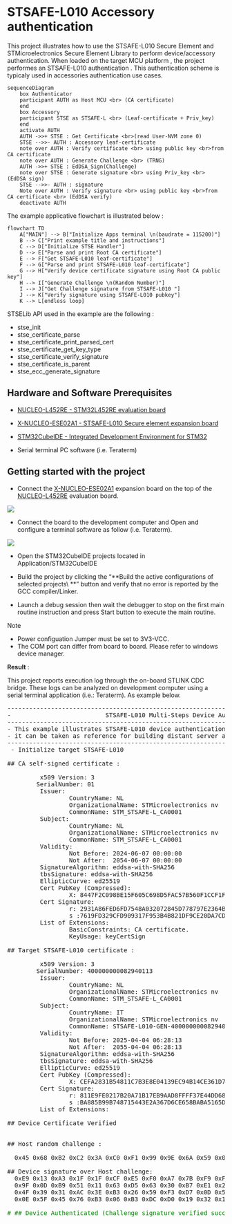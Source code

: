 # STSAFE-L010 Accessory authentication

This project illustrates how to use the STSAFE-L010 Secure Element and STMicroelectronics Secure Element Library to perform device/accessory authentication.
When loaded on the target MCU platform , the project performes an STSAFE-L010 authentication . This authentication scheme is typicaly used in accessories authentication use cases.

```mermaid
sequenceDiagram
    box Authenticator
    participant AUTH as Host MCU <br> (CA certificate)
    end
    box Accessory
    participant STSE as STSAFE-L <br> (Leaf-certificate + Priv_key)
    end
    activate AUTH
    AUTH ->>+ STSE : Get Certificate <br>(read User-NVM zone 0)
    STSE -->>- AUTH : Accessory leaf-certificate
    note over AUTH : Verify certificate <br> using public key <br>from CA certificate
    note over AUTH : Generate Challenge <br> (TRNG)
    AUTH ->>+ STSE : EdDSA_Sign(Challenge)
    note over STSE : Generate signature <br> using Priv_key <br> (EdDSA sign)
    STSE -->>- AUTH : signature
    Note over AUTH : Verify signature <br> using public key <br>from CA certificate <br> (EdDSA verify)
    deactivate AUTH
```

The example applicative flowchart is illustrated below :

```mermaid
flowchart TD
    A["MAIN"] --> B["Initialize Apps terminal \n(baudrate = 115200)"]
    B --> C["Print example title and instructions"]
    C --> D["Initialize STSE Handler"]
    D --> E["Parse and print Root CA certificate"]
    E --> F["Get STSAFE-L010 leaf-certificate"]
    F --> G["Parse and print STSAFE-L010 leaf-certificate"]
    G --> H["Verify device certificate signature using Root CA public key"]
    H --> I["Generate Challenge \n(Random Number)"]
    I --> J["Get Challenge signature from STSAFE-L010 "]
    J --> K["Verify signature using STSAFE-L010 pubkey"]
    K --> L[endless loop]
```

STSELib API used in the example are the following :

- stse_init
- stse_certificate_parse
- stse_certificate_print_parsed_cert
- stse_certificate_get_key_type
- stse_certificate_verify_signature
- stse_certificate_is_parent
- stse_ecc_generate_signature

## Hardware and Software Prerequisites

- [NUCLEO-L452RE - STM32L452RE evaluation board](https://www.st.com/en/evaluation-tools/nucleo-l452re.html)

- [X-NUCLEO-ESE02A1 - STSAFE-L010 Secure element expansion board](https://www.st.com/en/ecosystems/x-nucleo-ese02a1.html)

- [STM32CubeIDE - Integrated Development Environment for STM32](https://www.st.com/en/development-tools/stm32cubeide.html)

- Serial terminal PC software  (i.e. Teraterm)

## Getting started with the project

- Connect the [X-NUCLEO-ESE02A1](https://www.st.com/en/ecosystems/x-nucleo-ese02a1.html) expansion board on the top of the [NUCLEO-L452RE](https://www.st.com/en/evaluation-tools/nucleo-l452re.html) evaluation board.

![](./Pictures/X-NUCLEO_eval_kit.png)

- Connect the board to the development computer and Open and configure a terminal software as follow (i.e. Teraterm).

![](./Pictures/teraterm_config.png)

- Open the STM32CubeIDE projects located in Application/STM32CubeIDE

- Build the project by clicking the “**Build the active configurations of selected projects\ **” button and verify that no error is reported by the GCC compiler/Linker.

- Launch a debug session then wait the debugger to stop on the first main routine instruction and press Start button to execute the main routine.

> [!NOTE]
> - Power configuation Jumper must be set to 3V3-VCC.
> - The COM port can differ from board to board. Please refer to windows device manager.

<b>Result</b> :

This project reports execution log through the on-board STLINK CDC bridge.
These logs can be analyzed on development computer using a serial terminal application (i.e.: Teraterm).
As example below.

<pre>
----------------------------------------------------------------------------------------------------------------
-                          STSAFE-L010 Multi-Steps Device Authentication Example                               -
----------------------------------------------------------------------------------------------------------------
- This example illustrates STSAFE-L010 device authentication process using Multi-Step approach.                -
- it can be taken as reference for building distant server authentication use cases.                           -
----------------------------------------------------------------------------------------------------------------
 - Initialize target STSAFE-L010

## CA self-signed certificate :

         x509 Version: 3
        SerialNumber: 01
         Issuer:
                 CountryName: NL
                 OrganizationalName: STMicroelectronics nv
                 CommonName: STM_STSAFE-L_CA0001
         Subject:
                 CountryName: NL
                 OrganizationalName: STMicroelectronics nv
                 CommonName: STM_STSAFE-L_CA0001
         Validity:
                 Not Before: 2024-06-07 00:00:00
                 Not After:  2054-06-07 00:00:00
         SignatureAlgorithm: eddsa-with-SHA256
         tbsSignature: eddsa-with-SHA256
         EllipticCurve: ed25519
         Cert PubKey (Compressed):
                 X: 8447F2C098BE15F605C698D5FAC57B560F1CCF1F379FE988AA2FEAA293B5DED1
         Cert Signature:
                 r: 2931A86FED6FD7548A032072845D778797E2364B5265EAC1BF7B393605755B5D
                 s :7619FD329CFD909317F953B4B821DF9CE20DA7CD745B9EF1ABF7949F4AB0FB05
         List of Extensions:
                 BasicConstraints: CA certificate.
                 KeyUsage: keyCertSign

## Target STSAFE-L010 certificate :

         x509 Version: 3
        SerialNumber: 400000000082940113
         Issuer:
                 CountryName: NL
                 OrganizationalName: STMicroelectronics nv
                 CommonName: STM_STSAFE-L_CA0001
         Subject:
                 CountryName: IT
                 OrganizationalName: STMicroelectronics nv
                 CommonName: STSAFE-L010-GEN-400000000082940113
         Validity:
                 Not Before: 2025-04-04 06:28:13
                 Not After:  2055-04-04 06:28:13
         SignatureAlgorithm: eddsa-with-SHA256
         tbsSignature: eddsa-with-SHA256
         EllipticCurve: ed25519
         Cert PubKey (Compressed):
                 X: CEFA2831B54811C7B3E8E04139EC94B14CE361D7A216C4A63D5C9F823C1651D8
         Cert Signature:
                 r: 811E9FE0217B20A71B17EB9AAD8FFFF37E44DD6899BBF6B5D58901FD620DDE1D
                 s :BA885B99B748715443E2A367D6CE658BABA5165DCCC03C557835C2198D27070C
         List of Extensions:

## Device Certificate Verified


## Host random challenge :

  0x45 0x68 0xB2 0xC2 0x3A 0xC0 0xF1 0x99 0x9E 0x6A 0x59 0x09 0x23 0xC2 0x5B 0xEF

## Device signature over Host challenge:
  0xE9 0x13 0xA3 0x1F 0x1F 0xCF 0xE5 0xF0 0xA7 0x7B 0xF9 0xFF 0xE6 0xDF 0x35 0x9B
  0x9F 0x0D 0xB9 0x51 0x11 0x63 0xD5 0x63 0x30 0xB7 0xE1 0x20 0xE4 0xBC 0xF7 0x57
  0x4F 0x39 0x31 0xAC 0x3E 0xB3 0x26 0x59 0xF3 0xD7 0x0D 0x5C 0xD2 0x9C 0xC9 0x59
  0x0E 0x5F 0x45 0x76 0xB3 0x06 0xB3 0xDC 0xD0 0x19 0x32 0x18 0xD0 0x1B 0x5A 0x08

<span style="color:green"># ## Device Authenticated (Challenge signature verified successfully)</span>
</pre>


